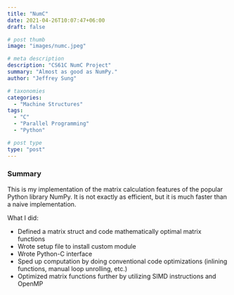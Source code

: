 ```yaml
---
title: "NumC"
date: 2021-04-26T10:07:47+06:00
draft: false

# post thumb
image: "images/numc.jpeg"

# meta description
description: "CS61C NumC Project"
summary: "Almost as good as NumPy."
author: "Jeffrey Sung"

# taxonomies
categories: 
  - "Machine Structures"
tags:
  - "C"
  - "Parallel Programming"
  - "Python"

# post type
type: "post"
---
```

### Summary 
This is my implementation of the matrix calculation features of the popular Python library NumPy. It is not exactly as efficient, but it is much faster than a naive implementation.  

What I did: 
- Defined a matrix struct and code mathematically optimal matrix functions 
- Wrote setup file to install custom module
- Wrote Python-C interface
- Sped up computation by doing conventional code optimizations (inlining functions, manual loop unrolling, etc.)
- Optimized matrix functions further by utilizing SIMD instructions and OpenMP